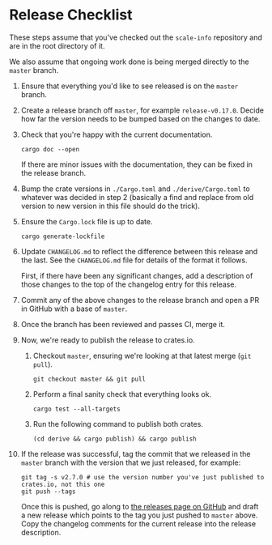 # Release Checklist

These steps assume that you've checked out the `scale-info` repository and are in the root directory of it.

We also assume that ongoing work done is being merged directly to the `master` branch.

1.  Ensure that everything you'd like to see released is on the `master` branch.

2.  Create a release branch off `master`, for example `release-v0.17.0`. Decide how far the version needs to be bumped based
    on the changes to date.

3.  Check that you're happy with the current documentation.

    ```
    cargo doc --open
    ```

    If there are minor issues with the documentation, they can be fixed in the release branch.

4.  Bump the crate versions in `./Cargo.toml` and `./derive/Cargo.toml` to whatever was decided in step 2 (basically a find and
    replace from old version to new version in this file should do the trick).

5.  Ensure the `Cargo.lock` file is up to date.

    ```
    cargo generate-lockfile
    ```

6.  Update `CHANGELOG.md` to reflect the difference between this release and the last. See the `CHANGELOG.md` file for
    details of the format it follows.

    First, if there have been any significant changes, add a description of those changes to the top of the
    changelog entry for this release.

7.  Commit any of the above changes to the release branch and open a PR in GitHub with a base of `master`.

8.  Once the branch has been reviewed and passes CI, merge it.

9.  Now, we're ready to publish the release to crates.io.

    1.  Checkout `master`, ensuring we're looking at that latest merge (`git pull`).

        ```
        git checkout master && git pull
        ```

    2.  Perform a final sanity check that everything looks ok.

        ```
        cargo test --all-targets
        ```

    3.  Run the following command to publish both crates.

        ```
        (cd derive && cargo publish) && cargo publish
        ```

10. If the release was successful, tag the commit that we released in the `master` branch with the
    version that we just released, for example:

    ```
    git tag -s v2.7.0 # use the version number you've just published to crates.io, not this one
    git push --tags
    ```

    Once this is pushed, go along to [the releases page on GitHub](https://github.com/paritytech/scale-info/releases)
    and draft a new release which points to the tag you just pushed to `master` above. Copy the changelog comments
    for the current release into the release description.
